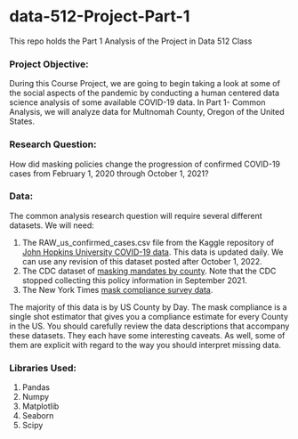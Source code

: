 # data-512-Project-Part-1
This repo holds the Part 1 Analysis of the Project in Data 512 Class

### Project Objective: 
During this Course Project, we are going to begin taking a look at some of the social aspects of the pandemic by conducting a human centered data science analysis of some available COVID-19 data. In Part 1- Common Analysis, we will analyze data for Multnomah County, Oregon of the United States.

### Research Question: 
How did masking policies change the progression of confirmed COVID-19 cases from February 1, 2020 through October 1, 2021?

### Data:

The common analysis research question will require several different datasets. We will need:
1. The RAW_us_confirmed_cases.csv file from the Kaggle repository of [John Hopkins University COVID-19 data](https://www.kaggle.com/datasets/antgoldbloom/covid19-data-from-john-hopkins-university). This data is updated daily. We can use any revision of this dataset posted after October 1, 2022.
2. The CDC dataset of [masking mandates by county](https://data.cdc.gov/Policy-Surveillance/U-S-State-and-Territorial-Public-Mask-Mandates-Fro/62d6-pm5i). Note that the CDC stopped collecting this policy information in September 2021.
3. The New York Times [mask compliance survey data](https://github.com/nytimes/covid-19-data/tree/master/mask-use).

The majority of this data is by US County by Day. The mask compliance is a single shot estimator that gives you a compliance estimate for every County in the US. You should carefully review the data descriptions that accompany these datasets. They each have some interesting caveats. As well, some of them are explicit with regard to the way you should interpret missing data.


### Libraries Used:

1. Pandas
2. Numpy
3. Matplotlib
4. Seaborn
5. Scipy
